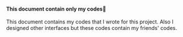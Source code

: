 #### This document contain only my codes📢
This document contains my codes that I wrote for this project. Also I designed other interfaces but these codes contain my friends' codes. 
